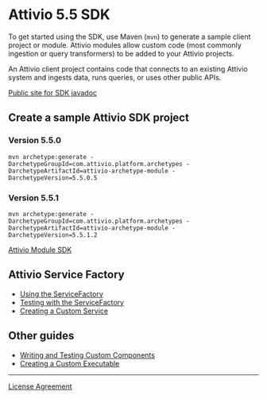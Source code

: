 # Attivio 5.5 SDK

To get started using the SDK, use Maven (`mvn`) to generate a sample
client project or module.
Attivio modules allow custom code (most commonly ingestion or query transformers)
to be added to your Attivio projects.

An Attivio client project contains code that connects to an existing
Attivio system and ingests data, runs queries, or uses other public APIs.

[Public site for SDK javadoc](https://attivio.github.io/sdk-5.5-javadoc/index.html)

## Create a sample Attivio SDK project

### Version 5.5.0

```
mvn archetype:generate -DarchetypeGroupId=com.attivio.platform.archetypes -DarchetypeArtifactId=attivio-archetype-module -DarchetypeVersion=5.5.0.5
```

### Version 5.5.1

```
mvn archetype:generate -DarchetypeGroupId=com.attivio.platform.archetypes -DarchetypeArtifactId=attivio-archetype-module -DarchetypeVersion=5.5.1.2
```

[Attivio Module SDK](https://github.com/attivio/sdk/blob/5.5/attivio_module_sdk.md)

## Attivio Service Factory

- [Using the ServiceFactory](https://github.com/attivio/sdk/blob/5.5/service_factory.md)
- [Testing with the ServiceFactory](https://github.com/attivio/sdk/blob/5.5/testing_service_factory.md)
- [Creating a Custom Service](https://github.com/attivio/sdk/blob/5.5/creating_a_custom_service.md)

## Other guides

- [Writing and Testing Custom Components](https://github.com/attivio/sdk/blob/5.5/writing_and_testing_components.md)
- [Creating a Custom Executable](https://github.com/attivio/sdk/blob/5.5/creating_a_custom_executable.md)

***
[License Agreement](https://github.com/attivio/sdk/blob/5.5/license.md)
